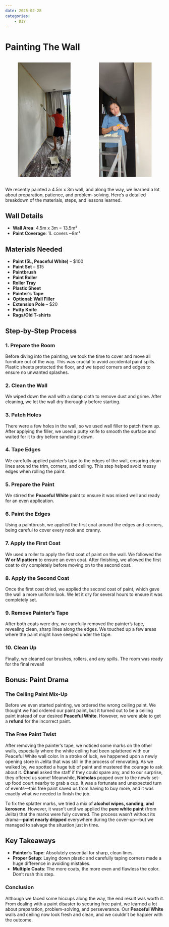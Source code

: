 ```yaml
---
date: 2025-02-28
categories:
    - DIY
---
```


# Painting The Wall
<div style="display: flex; gap: 10px;">
  <figure style="max-width:300px">
    <img src="/static/blog/2025-02-28/painting_nicholas.jpg" loading="lazy"/>
  </figure>

  <figure style="max-width:300px">
    <img src="/static/blog/2025-02-28/painting_chanel.jpg" loading="lazy"/>
  </figure>
</div>

We recently painted a 4.5m x 3m wall, and along the way, we learned a lot about preparation, patience, and problem-solving. Here’s a detailed breakdown of the materials, steps, and lessons learned.

<!-- more -->
## Wall Details
- **Wall Area**: 4.5m x 3m = 13.5m²
- **Paint Coverage**: 1L covers ~8m²

## Materials Needed
- **Paint (5L, Peaceful White)** – $100
- **Paint Set** – $15
- **Paintbrush**
- **Paint Roller**
- **Roller Tray**
- **Plastic Sheet**
- **Painter’s Tape**
- **Optional: Wall Filler**
- **Extension Pole** – $20
- **Putty Knife**
- **Rags/Old T-shirts**

## Step-by-Step Process

### 1. Prepare the Room
Before diving into the painting, we took the time to cover and move all furniture out of the way. This was crucial to avoid accidental paint spills. Plastic sheets protected the floor, and we taped corners and edges to ensure no unwanted splashes.

### 2. Clean the Wall
We wiped down the wall with a damp cloth to remove dust and grime. After cleaning, we let the wall dry thoroughly before starting.

### 3. Patch Holes
There were a few holes in the wall, so we used wall filler to patch them up. After applying the filler, we used a putty knife to smooth the surface and waited for it to dry before sanding it down.

### 4. Tape Edges
We carefully applied painter’s tape to the edges of the wall, ensuring clean lines around the trim, corners, and ceiling. This step helped avoid messy edges when rolling the paint.

### 5. Prepare the Paint
We stirred the **Peaceful White** paint to ensure it was mixed well and ready for an even application.

### 6. Paint the Edges
Using a paintbrush, we applied the first coat around the edges and corners, being careful to cover every nook and cranny.

### 7. Apply the First Coat
We used a roller to apply the first coat of paint on the wall. We followed the **W or M pattern** to ensure an even coat. After finishing, we allowed the first coat to dry completely before moving on to the second coat.

### 8. Apply the Second Coat
Once the first coat dried, we applied the second coat of paint, which gave the wall a more uniform look. We let it dry for several hours to ensure it was completely set.

### 9. Remove Painter’s Tape
After both coats were dry, we carefully removed the painter’s tape, revealing clean, sharp lines along the edges. We touched up a few areas where the paint might have seeped under the tape.

### 10. Clean Up
Finally, we cleaned our brushes, rollers, and any spills. The room was ready for the final reveal!

## Bonus: Paint Drama

### **The Ceiling Paint Mix-Up**

Before we even started painting, we ordered the wrong ceiling paint. We thought we had ordered our paint paint, but it turned out to be a ceiling paint instead of our desired **Peaceful White**. However, we were able to get a **refund** for the incorrect paint.


### **The Free Paint Twist**

After removing the painter’s tape, we noticed some marks on the other walls, especially where the white ceiling had been splattered with our Peaceful White wall color. In a stroke of luck, we happened upon a newly opening store in Jelita that was still in the process of renovating. As we walked by, we spotted a huge tub of paint and mustered the courage to ask about it. **Chanel** asked the staff if they could spare any, and to our surprise, they offered us some! Meanwhile, **Nicholas** popped over to the newly set-up food court nearby to grab a cup. It was a fortunate and unexpected turn of events—this free paint saved us from having to buy more, and it was exactly what we needed to finish the job.

To fix the splatter marks, we tried a mix of **alcohol wipes, sanding, and kerosene**. However, it wasn’t until we applied the **pure white paint** (from Jelita) that the marks were fully covered. The process wasn’t without its drama—**paint nearly dripped** everywhere during the cover-up—but we managed to salvage the situation just in time.


## Key Takeaways

- **Painter’s Tape**: Absolutely essential for sharp, clean lines.
- **Proper Setup**: Laying down plastic and carefully taping corners made a huge difference in avoiding mistakes.
- **Multiple Coats**: The more coats, the more even and flawless the color. Don’t rush this step.


### Conclusion
Although we faced some hiccups along the way, the end result was worth it. From dealing with a paint disaster to securing free paint, we learned a lot about preparation, problem-solving, and perseverance. Our **Peaceful White** walls and ceiling now look fresh and clean, and we couldn’t be happier with the outcome.

